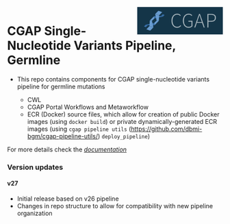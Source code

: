 <img src="https://github.com/dbmi-bgm/cgap-pipeline/blob/master/docs/images/cgap_logo.png" width="200" align="right">

# CGAP Single-Nucleotide Variants Pipeline, Germline

* This repo contains components for CGAP single-nucleotide variants pipeline for germline mutations

  * CWL
  * CGAP Portal Workflows and Metaworkflow
  * ECR (Docker) source files, which allow for creation of public Docker images (using `docker build`) or private dynamically-generated ECR images (using `cgap pipeline utils` (https://github.com/dbmi-bgm/cgap-pipeline-utils/) `deploy_pipeline`)

For more details check the [*documentation*](https://cgap-pipeline-master.readthedocs.io/en/latest/Pipelines/Downstream/SNV_germline/index-SNV_germline.html "SNV germline documentation")

### Version updates

#### v27
* Initial release based on v26 pipeline
* Changes in repo structure to allow for compatibility with new pipeline organization
